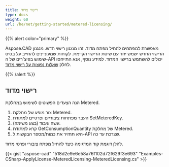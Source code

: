 ```yaml
---
title: רישוי מדוד
type: docs
weight: 60
url: /he/net/getting-started/metered-licensing/
---
```


{{% alert color="primary" %}} 

Aspose.CAD מאפשרת למפתחים להחיל מפתח מדוד. זהו מנגנון רישוי חדש. מנגנון הרישוי החדש ישמש יחד עם שיטת הרישוי הקיימת. לקוחות שמעוניינים להחייב על בסיס שימוש בפיצ'רים של ה-API יכולים להשתמש ברישוי המדוד. למידע נוסף, אנא התייחסו לחלק [שאלות נפוצות על רישוי מדוד](https://purchase.aspose.com/faqs/licensing/metered).

{{% /alert %}} 
## **רישוי מדוד**
הנה הצעדים הפשוטים לשימוש במחלקת Metered.

1. צור מופע של מחלקת Metered.
1. העבר מפתחות ציבוריים ופרטיים למתודת SetMeteredKey.
1. עשה עיבוד (בצע משימה).
1. קרא למתודת GetConsumptionQuantity של מחלקת Metered.
1. היא תחזיר את כמות/מספר הבקשות ל-API שצרכת עד כה.

להלן דוגמת קוד המדגימה כיצד להחיל מפתח ציבורי ופרטי מדוד.

{{< gist "aspose-cad" "518d2e9e6e58a76f102d72f629f3e693" "Examples-CSharp-ApplyLicense-MeteredLicensing-MeteredLicensing.cs" >}}
